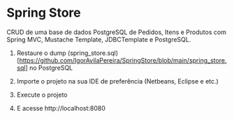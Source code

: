 # Spring Store

CRUD de uma base de dados PostgreSQL de Pedidos, Itens e Produtos com Spring MVC, Mustache Template, JDBCTemplate e PostgreSQL.

1) Restaure o dump (spring_store.sql)[https://github.com/IgorAvilaPereira/SpringStore/blob/main/spring_store.sql] no PostgreSQL

2) Importe o projeto na sua IDE de preferência (Netbeans, Eclipse e etc.)

3) Execute o projeto

4) E acesse http://localhost:8080
